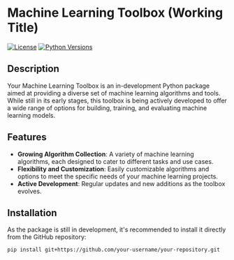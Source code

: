 # Machine Learning Toolbox (Working Title)

[![License](https://img.shields.io/badge/license-MIT-blue.svg)](LICENSE)
[![Python Versions](https://img.shields.io/pypi/pyversions/your-package-name.svg)](https://pypi.org/project/your-package-name/)

## Description

Your Machine Learning Toolbox is an in-development Python package aimed at providing a diverse set of machine learning algorithms and tools. While still in its early stages, this toolbox is being actively developed to offer a wide range of options for building, training, and evaluating machine learning models.

## Features

- **Growing Algorithm Collection**: A variety of machine learning algorithms, each designed to cater to different tasks and use cases.
- **Flexibility and Customization**: Easily customizable algorithms and options to meet the specific needs of your machine learning projects.
- **Active Development**: Regular updates and new additions as the toolbox evolves.

## Installation

As the package is still in development, it's recommended to install it directly from the GitHub repository:

```bash
pip install git+https://github.com/your-username/your-repository.git
```